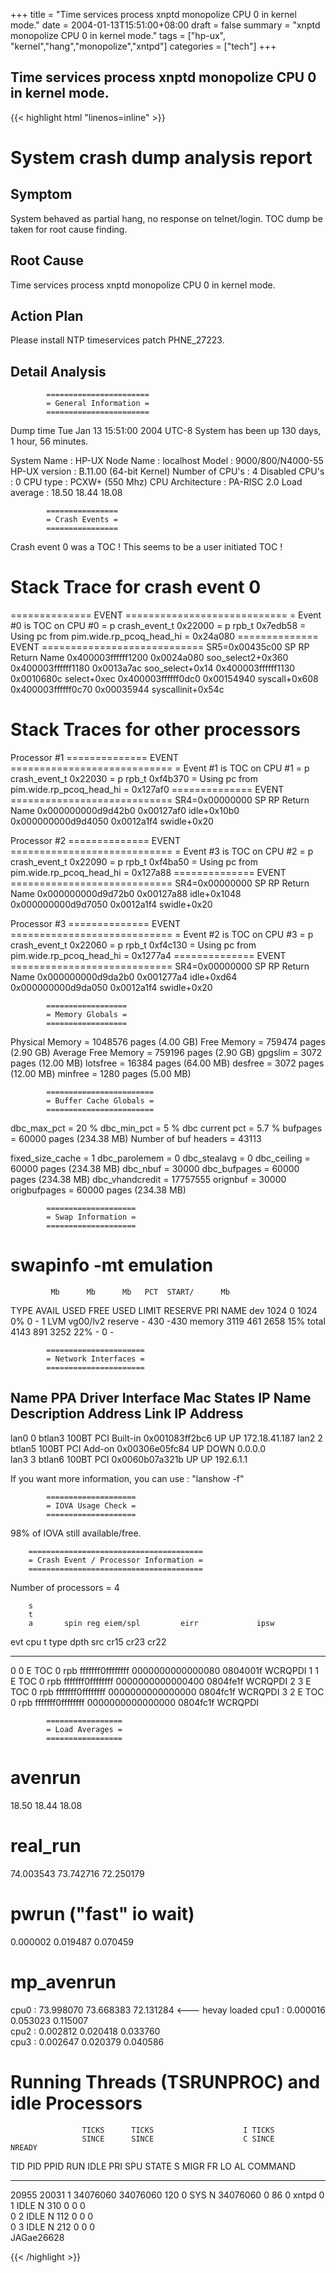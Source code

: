 +++
title = "Time services process xnptd monopolize CPU 0 in kernel mode."
date = 2004-01-13T15:51:00+08:00
draft = false
summary = "xnptd monopolize CPU 0 in kernel mode."
tags = ["hp-ux", "kernel","hang","monopolize","xntpd"]
categories = ["tech"]
+++
## Time services process xnptd monopolize CPU 0 in kernel mode.

{{< highlight html "linenos=inline" >}}

System crash dump analysis report
=================================
Symptom
-------
  System behaved as partial hang, no response on telnet/login.
  TOC dump be taken for root cause finding.

Root Cause
----------
  Time services process xnptd monopolize CPU 0 in kernel mode.

Action Plan
-----------
  Please install NTP timeservices patch PHNE_27223.

Detail Analysis
---------------
			=======================
			= General Information =
			=======================

Dump time Tue Jan 13 15:51:00 2004 UTC-8
System has been up 130 days, 1 hour, 56 minutes.

System Name      : HP-UX
Node Name        : localhost
Model            : 9000/800/N4000-55
HP-UX version    : B.11.00 (64-bit Kernel)
Number of CPU's  : 4
Disabled CPU's   : 0
CPU type         : PCXW+ (550 Mhz)
CPU Architecture : PA-RISC 2.0
Load average     : 18.50  18.44  18.08  

			================
			= Crash Events =
			================

Crash event 0 was a TOC !
This seems to be a user initiated TOC !

Stack Trace for crash event 0
=============================

==============  EVENT  ============================
= Event #0 is TOC on CPU #0
= p crash_event_t 0x22000
= p rpb_t 0x7edb58
= Using pc from pim.wide.rp_pcoq_head_hi = 0x24a080
==============  EVENT  ============================
SR5=0x00435c00
                SP         RP Return Name
0x400003ffffff1200 0x0024a080 soo_select2+0x360
0x400003ffffff1180 0x0013a7ac soo_select+0x14
0x400003ffffff1130 0x0010680c select+0xec
0x400003ffffff0dc0 0x00154940 syscall+0x608
0x400003ffffff0c70 0x00035944 syscallinit+0x54c


Stack Traces for other processors 
=================================


Processor #1
==============  EVENT  ============================
= Event #1 is TOC on CPU #1
= p crash_event_t 0x22030
= p rpb_t 0xf4b370
= Using pc from pim.wide.rp_pcoq_head_hi = 0x127af0
==============  EVENT  ============================
SR4=0x00000000
                SP         RP Return Name
0x000000000d9d42b0 0x00127af0 idle+0x10b0
0x000000000d9d4050 0x0012a1f4 swidle+0x20

Processor #2
==============  EVENT  ============================
= Event #3 is TOC on CPU #2
= p crash_event_t 0x22090
= p rpb_t 0xf4ba50
= Using pc from pim.wide.rp_pcoq_head_hi = 0x127a88
==============  EVENT  ============================
SR4=0x00000000
                SP         RP Return Name
0x000000000d9d72b0 0x00127a88 idle+0x1048
0x000000000d9d7050 0x0012a1f4 swidle+0x20

Processor #3
==============  EVENT  ============================
= Event #2 is TOC on CPU #3
= p crash_event_t 0x22060
= p rpb_t 0xf4c130
= Using pc from pim.wide.rp_pcoq_head_hi = 0x1277a4
==============  EVENT  ============================
SR4=0x00000000
                SP         RP Return Name
0x000000000d9da2b0 0x001277a4 idle+0xd64
0x000000000d9da050 0x0012a1f4 swidle+0x20


			==================
			= Memory Globals =
			==================

Physical Memory     = 1048576 pages (4.00 GB)
Free Memory         = 759474 pages (2.90 GB)
Average Free Memory = 759196 pages (2.90 GB)
gpgslim             = 3072 pages (12.00 MB)
lotsfree            = 16384 pages (64.00 MB)
desfree             = 3072 pages (12.00 MB)
minfree             = 1280 pages (5.00 MB)

			========================
			= Buffer Cache Globals =
			========================

dbc_max_pct           = 20 %
dbc_min_pct           = 5 %
dbc current pct       = 5.7 %
bufpages              = 60000 pages (234.38 MB)
Number of buf headers = 43113

fixed_size_cache = 1 
dbc_parolemem    = 0 
dbc_stealavg     = 0 
dbc_ceiling      = 60000 pages (234.38 MB)
dbc_nbuf         = 30000 
dbc_bufpages     = 60000 pages (234.38 MB)
dbc_vhandcredit  = 17757555 
orignbuf         = 30000 
origbufpages     = 60000 pages (234.38 MB)

			====================
			= Swap Information =
			====================

swapinfo -mt emulation
======================

             Mb      Mb      Mb   PCT  START/      Mb
TYPE      AVAIL    USED    FREE  USED   LIMIT RESERVE  PRI  NAME
dev        1024       0    1024    0%       0       -    1  LVM vg00/lv2
reserve       -     430    -430
memory     3119     461    2658   15%
total      4143     891    3252   22%       -       0    -

			======================
			= Network Interfaces =
			======================

Name   PPA   Driver      Interface           Mac       States       IP
              Name      Description        Address    Link IP     Address
--------------------------------------------------------------------------------
lan0    0    btlan3  100BT PCI Built-in 0x001083ff2bc6 UP   UP   172.18.41.187
lan2    2    btlan5  100BT PCI Add-on   0x00306e05fc84 UP   DOWN 0.0.0.0      
lan3    3    btlan6  100BT PCI          0x0060b07a321b UP   UP   192.6.1.1    



If you want more information, you can use : "lanshow -f"

			====================
			= IOVA Usage Check =
			====================


98% of IOVA still available/free.

		=======================================
		= Crash Event / Processor Information =
		=======================================

Number of processors = 4


        s
        t
        a       spin reg eiem/spl         eirr             ipsw            
evt cpu t type  dpth src cr15             cr23             cr22            
--- --- - ----- ---- --- ---------------- ---------------- ----------------
0   0   E TOC   0    rpb fffffff0ffffffff 0000000000000080 0804001f WCRQPDI
1   1   E TOC   0    rpb fffffff0ffffffff 0000000000000400 0804fe1f WCRQPDI
2   3   E TOC   0    rpb fffffff0ffffffff 0000000000000000 0804fc1f WCRQPDI
3   2   E TOC   0    rpb fffffff0ffffffff 0000000000000000 0804fc1f WCRQPDI

			=================
			= Load Averages =
			=================


avenrun
=======
18.50  18.44  18.08  

real_run
========
74.003543  73.742716  72.250179  

pwrun ("fast" io wait)
======================
0.000002  0.019487  0.070459  

mp_avenrun
==========
cpu0 : 73.998070  73.668383  72.131284  <--- hevay loaded
cpu1 : 0.000016  0.053023  0.115007  
cpu2 : 0.002812  0.020418  0.033760  
cpu3 : 0.002647  0.020379  0.040586  

Running Threads (TSRUNPROC) and idle Processors
===============================================


                    TICKS      TICKS                    I TICKS
                    SINCE      SINCE                    C SINCE      NREADY
TID     PID   PPID  RUN        IDLE       PRI SPU STATE S MIGR       FR LO AL COMMAND
------- ----- ----- ---------- ---------- --- --- ----- - ---------  -- -- -- -------
20955   20031 1     34076060   34076060   120 0   SYS   N 34076060   0  86 0  xntpd 
                               0              1   IDLE  N 310        0  0  0  
                               0              2   IDLE  N 112        0  0  0  
                               0              3   IDLE  N 212        0  0  0  
JAGae26628

{{< /highlight >}}